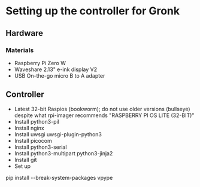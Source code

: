 # Setting up the controller for Gronk

## Hardware

### Materials

* Raspberry Pi Zero W
* Waveshare 2.13" e-ink display V2
* USB On-the-go micro B to A adapter

## Controller

* Latest 32-bit Raspios (bookworm); do not use older versions
  (bullseye) despite what rpi-imager recommends
  "RASPBERRY PI OS LITE (32-BIT)"
* Install python3-pil
* Install nginx
* Install uwsgi uwsgi-plugin-python3
* Install picocom
* Install python3-serial
* Install python3-multipart python3-jinja2
* Install git
* Set up

pip install --break-system-packages vpype

